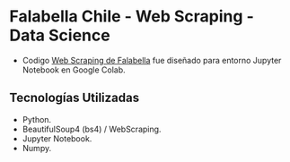 # Falabella Chile - Web Scraping - Data Science
- Codigo [Web Scraping de Falabella](web-scraping-falabella.py) fue diseñado para entorno Jupyter Notebook en Google Colab.

## Tecnologías Utilizadas
- Python.
- BeautifulSoup4 (bs4) / WebScraping.
- Jupyter Notebook.
- Numpy.